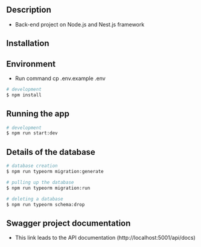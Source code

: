 ## Description
- Back-end project on Node.js and Nest.js framework

## Installation

## Environment
- Run command cp .env.example .env

```bash
# development
$ npm install
```

## Running the app

```bash
# development
$ npm run start:dev
```

## Details of the database

```bash
# database creation
$ npm run typeorm migration:generate

# pulling up the database
$ npm run typeorm migration:run

# deleting a database
$ npm run typeorm schema:drop
```

## Swagger project documentation
- This link leads to the API documentation (http://localhost:5001/api/docs)

